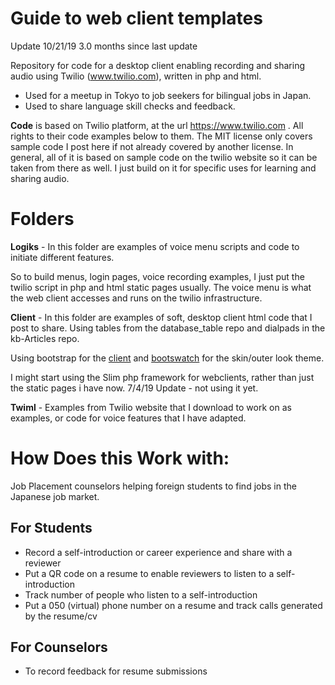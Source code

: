 Guide to web client templates 
======
Update 10/21/19
3.0 months since last update

Repository for code for a desktop client enabling recording and sharing audio using Twilio (www.twilio.com), written in php and html. 
* Used for a meetup in Tokyo to job seekers for bilingual jobs in Japan.
* Used to share language skill checks and feedback.

**Code** is based on Twilio platform, at the url https://www.twilio.com . All rights to their code examples below to them. The MIT license only covers sample code I post here if not already covered by another license. In general, all of it is based on sample code on the twilio website so it can be taken from there as well. I just build on it for specific uses for learning and sharing audio. 

Folders
===
**Logiks** -  In this folder are examples of voice menu scripts and code to initiate different features.

So to build menus, login pages, voice recording examples, I just put the twilio script in php and html static pages usually. The voice menu is what the web client accesses and runs on the twilio infrastructure.

**Client** - In this folder are examples of soft, desktop client html code that I post to share. Using tables from the database_table repo and dialpads in the kb-Articles repo.

Using bootstrap for the [client](https://getbootstrap.com/) and [bootswatch](https://bootswatch.com/) for the skin/outer look theme.

I might start using the Slim php framework for webclients, rather than just the static pages i have now. 
7/4/19 Update - not using it yet. 

**Twiml** - Examples from Twilio website that I download to work on as examples, or code for voice features that I have adapted.

# How Does this Work with:
Job Placement counselors helping foreign students to find jobs in the Japanese job market.

## For Students
 *  Record a self-introduction or career experience and share with a reviewer
 *  Put a QR code on a resume to enable reviewers to listen to a self-introduction
 *  Track number of people who listen to a self-introduction
 *  Put a 050 (virtual) phone number on a resume and track calls generated by the resume/cv
 
## For Counselors
 * To record feedback for resume submissions




